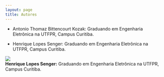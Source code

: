```yaml
---
layout: page
title: Autores
---
```



- Antonio Thomaz Bittencourt Kozak: Graduando em Engenharia Eletrônica na UTFPR, Campus Curitiba.

- Henrique Lopes Senger:  Graduando em Engenharia Eletrônica na UTFPR, Campus Curitiba.

<div class="container">
  <div class="row">
    <div class="col-md-auto">
      <img class="rounded-circle" src="../assets/img/avatar-henrique.png">
    </div>
    <div class="col align-items-center">
      <b>Henrique Lopes Senger:</b>  Graduando em Engenharia Eletrônica na UTFPR, Campus Curitiba.
    </div>
  </div>
<div>
